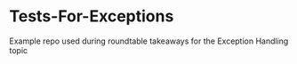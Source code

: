 # Tests-For-Exceptions
Example repo used during roundtable takeaways for the Exception Handling topic